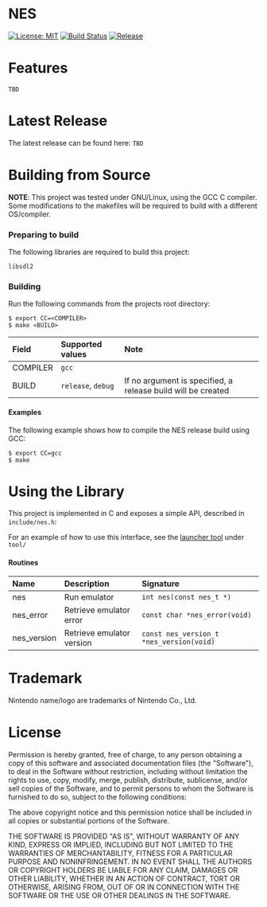 NES
=

[![License: MIT](https://shields.io/badge/license-MIT-blue.svg?style=flat)](https://github.com/majestic53/nes/blob/master/license) [![Build Status](https://shields.io/github/workflow/status/majestic53/nes/Build?style=flat)](https://github.com/majestic53/nes/actions) [![Release](https://shields.io/github/v/release/majestic53/nes?style=flat)](https://github.com/majestic53/nes/releases)

Features
=

```TBD```

Latest Release
=

The latest release can be found here: ```TBD```

Building from Source
=

__NOTE__: This project was tested under GNU/Linux, using the GCC C compiler. Some modifications to the makefiles will be required to build with a different OS/compiler.

### Preparing to build

The following libraries are required to build this project:

```
libsdl2
```

### Building

Run the following commands from the projects root directory:

```
$ export CC=<COMPILER>
$ make <BUILD>
```

|Field   |Supported values          |Note                                                        |
|:-------|:-------------------------|:-----------------------------------------------------------|
|COMPILER|```gcc```                 |                                                            |
|BUILD   |```release```, ```debug```|If no argument is specified, a release build will be created|

#### Examples

The following example shows how to compile the NES release build using GCC:

```
$ export CC=gcc
$ make
```

Using the Library
=

This project is implemented in C and exposes a simple API, described in ```include/nes.h```:

For an example of how to use this interface, see the [launcher tool](https://github.com/majestic53/nes/tree/master/tool) under ```tool/```

#### Routines

|Name       |Description              |Signature                                   |
|:----------|:------------------------|:-------------------------------------------|
|nes        |Run emulator             |```int nes(const nes_t *)```                |
|nes_error  |Retrieve emulator error  |```const char *nes_error(void)```           |
|nes_version|Retrieve emulator version|```const nes_version_t *nes_version(void)```|

Trademark
=

Nintendo name/logo are trademarks of Nintendo Co., Ltd.

License
=

Permission is hereby granted, free of charge, to any person obtaining a copy of this software and
associated documentation files (the "Software"), to deal in the Software without restriction,
including without limitation the rights to use, copy, modify, merge, publish, distribute,
sublicense, and/or sell copies of the Software, and to permit persons to whom the Software is
furnished to do so, subject to the following conditions:

The above copyright notice and this permission notice shall be included in all copies or
substantial portions of the Software.

THE SOFTWARE IS PROVIDED "AS IS", WITHOUT WARRANTY OF ANY KIND, EXPRESS OR IMPLIED,
INCLUDING BUT NOT LIMITED TO THE WARRANTIES OF MERCHANTABILITY, FITNESS FOR A
PARTICULAR PURPOSE AND NONINFRINGEMENT. IN NO EVENT SHALL THE AUTHORS OR
COPYRIGHT HOLDERS BE LIABLE FOR ANY CLAIM, DAMAGES OR OTHER LIABILITY, WHETHER IN
AN ACTION OF CONTRACT, TORT OR OTHERWISE, ARISING FROM, OUT OF OR IN CONNECTION
WITH THE SOFTWARE OR THE USE OR OTHER DEALINGS IN THE SOFTWARE.
